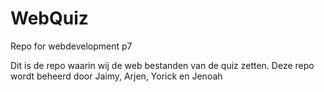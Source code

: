 # WebQuiz
Repo for webdevelopment p7

Dit is de repo waarin wij de web bestanden van de quiz zetten.
Deze repo wordt beheerd door Jaimy, Arjen, Yorick en Jenoah
